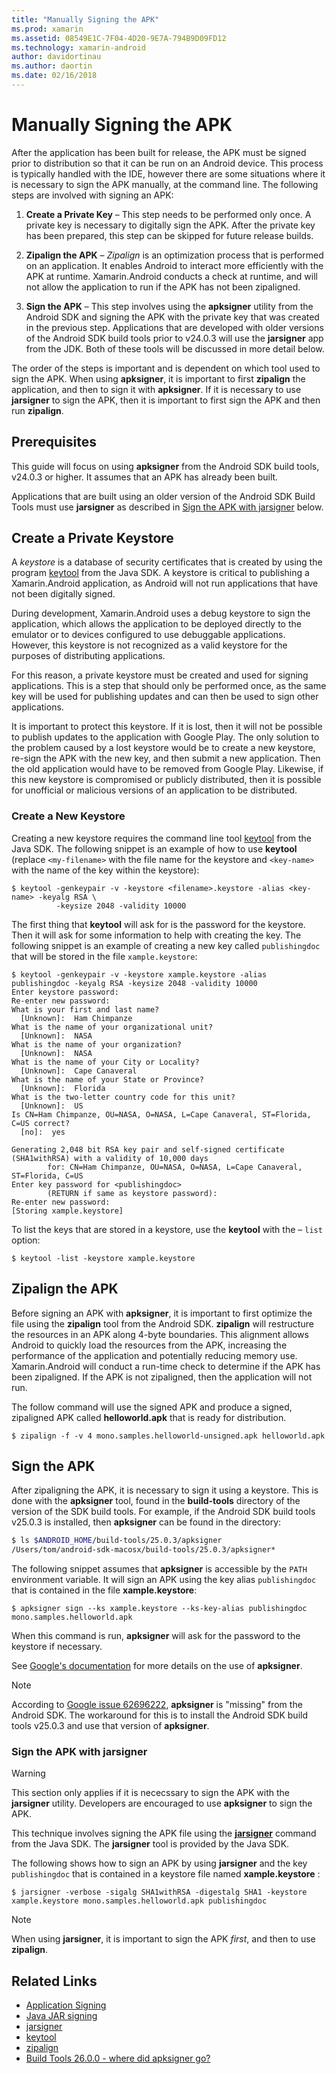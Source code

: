```yaml
---
title: "Manually Signing the APK"
ms.prod: xamarin
ms.assetid: 08549E1C-7F04-4D20-9E7A-794B9D09FD12
ms.technology: xamarin-android
author: davidortinau
ms.author: daortin
ms.date: 02/16/2018
---
```


# Manually Signing the APK

After the application has been built for release, the APK must be signed prior to distribution so that it can be run on an Android device. This process is typically handled with the IDE, however there are some situations where it is necessary to sign the APK manually, at the command line. The following steps are involved with signing an APK:

1. **Create a Private Key** &ndash; This step needs to be performed
    only once. A private key is necessary to digitally sign the APK.
    After the private key has been prepared, this step can be skipped
    for future release builds.

2. **Zipalign the APK** &ndash; *Zipalign* is an optimization process
    that is performed on an application. It enables Android to interact
    more efficiently with the APK at runtime. Xamarin.Android conducts
    a check at runtime, and will not allow the application to run if
    the APK has not been zipaligned.

3. **Sign the APK** &ndash; This step involves using the **apksigner** utility from the Android SDK and signing the APK with the private key that was created in the previous step. Applications that are developed with older versions of the Android SDK build tools prior to v24.0.3 will use the **jarsigner** app from the JDK. Both of these tools will be discussed in more detail below. 

The order of the steps is important and is dependent on which tool used to sign the APK. When using **apksigner**, it is important to first **zipalign** the application, and then to sign it with **apksigner**.  If it is necessary to use **jarsigner** to sign the APK, then it is important to first sign the APK and then run **zipalign**. 

## Prerequisites

This guide will focus on using **apksigner** from the Android SDK build
tools, v24.0.3 or higher. It assumes that an APK has already been
built.

Applications that are built using an older version of the Android SDK
Build Tools must use **jarsigner** as described in 
[Sign the APK with jarsigner](#Sign_the_APK_with_jarsigner) below.

## Create a Private Keystore

A *keystore* is a database of security certificates that is created 
by using the program
[keytool](https://docs.oracle.com/javase/8/docs/technotes/tools/unix/keytool.html)
from the Java SDK. A keystore is critical to publishing a
Xamarin.Android application, as Android will not run applications that
have not been digitally signed.

During development, Xamarin.Android uses a debug keystore to sign the
application, which allows the application to be deployed directly to
the emulator or to devices configured to use debuggable applications.
However, this keystore is not recognized as a valid keystore for the
purposes of distributing applications.

For this reason, a private keystore must be created and used for
signing applications. This is a step that should only be performed
once, as the same key will be used for publishing updates and can then
be used to sign other applications.

It is important to protect this keystore. If it is lost, then it will
not be possible to publish updates to the application with Google Play.
The only solution to the problem caused by a lost keystore would be to
create a new keystore, re-sign the APK with the new key, and then
submit a new application. Then the old application would have to be
removed from Google Play. Likewise, if this new keystore is compromised
or publicly distributed, then it is possible for unofficial or
malicious versions of an application to be distributed.

### Create a New Keystore

Creating a new keystore requires the command line tool
[keytool](https://docs.oracle.com/javase/8/docs/technotes/tools/unix/keytool.html)
from the Java SDK. The following snippet is an example of how to use
**keytool** (replace `<my-filename>` with the file name for the keystore
and `<key-name>` with the name of the key within the keystore):

```shell
$ keytool -genkeypair -v -keystore <filename>.keystore -alias <key-name> -keyalg RSA \
          -keysize 2048 -validity 10000
```

The first thing that **keytool** will ask for is the password for the
keystore. Then it will ask for some information to help with creating
the key. The following snippet is an example of creating a new key
called `publishingdoc` that will be stored in the file
`xample.keystore`:

```shell
$ keytool -genkeypair -v -keystore xample.keystore -alias publishingdoc -keyalg RSA -keysize 2048 -validity 10000
Enter keystore password:
Re-enter new password:
What is your first and last name?
  [Unknown]:  Ham Chimpanze
What is the name of your organizational unit?
  [Unknown]:  NASA
What is the name of your organization?
  [Unknown]:  NASA
What is the name of your City or Locality?
  [Unknown]:  Cape Canaveral
What is the name of your State or Province?
  [Unknown]:  Florida
What is the two-letter country code for this unit?
  [Unknown]:  US
Is CN=Ham Chimpanze, OU=NASA, O=NASA, L=Cape Canaveral, ST=Florida, C=US correct?
  [no]:  yes

Generating 2,048 bit RSA key pair and self-signed certificate (SHA1withRSA) with a validity of 10,000 days
        for: CN=Ham Chimpanze, OU=NASA, O=NASA, L=Cape Canaveral, ST=Florida, C=US
Enter key password for <publishingdoc>
        (RETURN if same as keystore password):
Re-enter new password:
[Storing xample.keystore]
```

To list the keys that are stored in a keystore, use the **keytool** with
the &ndash; `list` option:

```shell
$ keytool -list -keystore xample.keystore
```

## Zipalign the APK

Before signing an APK with **apksigner**, it is important to first optimize the file using the **zipalign** tool from the Android SDK. **zipalign** will restructure the resources in an APK along 4-byte boundaries. This alignment allows Android to quickly load the resources from the APK, increasing the performance of the application and potentially reducing memory use. Xamarin.Android will conduct a run-time check to determine if the APK has been zipaligned. If the APK is not zipaligned, then the application will not run.

The follow command will use the signed APK and produce a signed, zipaligned APK called **helloworld.apk** that is ready for distribution.

```shell
$ zipalign -f -v 4 mono.samples.helloworld-unsigned.apk helloworld.apk
```

## Sign the APK

After zipaligning the APK, it is necessary to sign it using a keystore. This is done with the **apksigner** tool, found in the **build-tools** directory of the version of the SDK build tools.  For example, if the Android SDK build tools v25.0.3 is installed, then **apksigner** can be found in the directory:

```bash
$ ls $ANDROID_HOME/build-tools/25.0.3/apksigner
/Users/tom/android-sdk-macosx/build-tools/25.0.3/apksigner*
```

The following snippet assumes that **apksigner** is accessible by the
`PATH` environment variable. It will sign an APK using the key alias
`publishingdoc` that is contained in the file **xample.keystore**:

```shell
$ apksigner sign --ks xample.keystore --ks-key-alias publishingdoc mono.samples.helloworld.apk
```

When this command is run, **apksigner** will ask for the password to the keystore if necessary.

See [Google's documentation](https://developer.android.com/studio/command-line/apksigner.html) for more details on the use of **apksigner**.

> [!NOTE]
> According to [Google issue 62696222](https://issuetracker.google.com/issues/62696222), **apksigner** is "missing" from the Android SDK. The workaround for this is to install the Android SDK build tools v25.0.3 and use that version of **apksigner**.  

<a name="Sign_the_APK_with_jarsigner" />

### Sign the APK with jarsigner

> [!WARNING]
> This section only applies if it is nececssary to sign the APK with the **jarsigner** utility. Developers are encouraged to use **apksigner** to sign the APK.

This technique involves signing the APK file using the **[jarsigner](https://docs.oracle.com/javase/8/docs/technotes/tools/windows/jarsigner.html)** command from the Java SDK.  The **jarsigner** tool is provided by the Java SDK. 

The following shows how to sign an APK by using **jarsigner** and the key `publishingdoc` that is contained in a keystore file named **xample.keystore** :

```shell
$ jarsigner -verbose -sigalg SHA1withRSA -digestalg SHA1 -keystore xample.keystore mono.samples.helloworld.apk publishingdoc
```

> [!NOTE]
> When using **jarsigner**, it is important to sign the APK _first_, and then to use **zipalign**.  

## Related Links

- [Application Signing](https://source.android.com/security/apksigning/)
- [Java JAR signing](https://docs.oracle.com/javase/8/docs/technotes~/jar/jar.html#Signed_JAR_File)
- [jarsigner](https://docs.oracle.com/javase/8/docs/technotes/tools/windows/jarsigner.html)
- [keytool](https://docs.oracle.com/javase/8/docs/technotes/tools/unix/keytool.html)
- [zipalign](https://developer.android.com/studio/command-line/zipalign.html)
- [Build Tools 26.0.0 - where did apksigner go?](https://issuetracker.google.com/issues/62696222)
